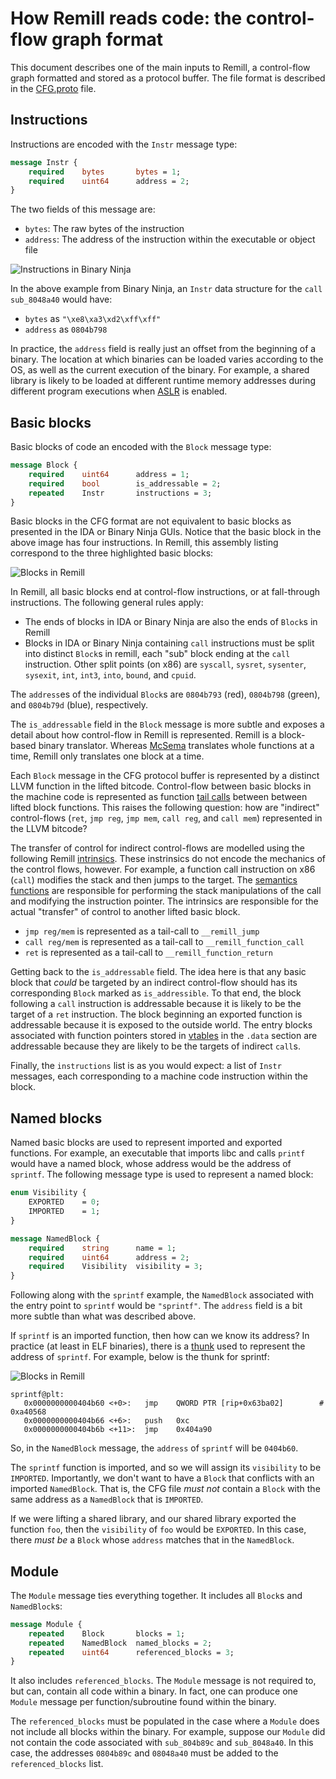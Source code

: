 # How Remill reads code: the control-flow graph format

This document describes one of the main inputs to Remill, a control-flow graph
formatted and stored as a protocol buffer. The file format is described in the
[CFG.proto](/remill/CFG/CFG.proto) file.

## Instructions

Instructions are encoded with the `Instr` message type:

```protobuf
message Instr {
    required    bytes       bytes = 1;
    required    uint64      address = 2;
}
```

The two fields of this message are:
 - `bytes`: The raw bytes of the instruction
 - `address`: The address of the instruction within the executable or object file

![Instructions in Binary Ninja](images/instruction_address_and_bytes.png)

In the above example from Binary Ninja, an `Instr` data structure for the `call sub_8048a40` would have:
 - `bytes` as `"\xe8\xa3\xd2\xff\xff"`
 - `address` as `0804b798`

In practice, the `address` field is really just an offset from the beginning of a binary. The location at which binaries can be loaded varies according to the OS, as well as the current execution of the binary. For example, a shared library is likely to be loaded at different runtime memory addresses during different program executions when [ASLR](https://en.wikipedia.org/wiki/Address_space_layout_randomization) is enabled.

## Basic blocks

Basic blocks of code an encoded with the `Block` message type:

```protobuf
message Block {
    required    uint64      address = 1;
    required    bool        is_addressable = 2;
    repeated    Instr       instructions = 3;
}
```

Basic blocks in the CFG format are not equivalent to basic blocks as presented in the IDA or Binary Ninja GUIs. Notice that the basic block in the above image has four instructions. In Remill, this assembly listing correspond to the three highlighted basic blocks:

![Blocks in Remill](images/basic_blocks.png)

In Remill, all basic blocks end at control-flow instructions, or at fall-through instructions. The following general rules apply:

 - The ends of blocks in IDA or Binary Ninja are also the ends of `Block`s in Remill
 - Blocks in IDA or Binary Ninja containing `call` instructions must be split into distinct `Block`s in remill, each "sub" block ending at the `call` instruction. Other split points (on x86) are `syscall`, `sysret`, `sysenter`, `sysexit`, `int`, `int3`, `into`, `bound`, and `cpuid`.

The `address`es of the individual `Block`s are  `0804b793` (red), `0804b798` (green), and `0804b79d` (blue), respectively.

The `is_addressable` field in the `Block` message is more subtle and exposes a detail about how control-flow in Remill is represented. Remill is a block-based binary translator. Whereas [McSema](https://github.com/trailofbits/mcsema) translates whole functions at a time, Remill only translates one block at a time.

Each `Block` message in the CFG protocol buffer is represented by a distinct LLVM function in the lifted bitcode. Control-flow between basic blocks in the machine code is represented as function [tail calls](https://en.wikipedia.org/wiki/Tail_call) between between lifted block functions. This raises the following question: how are "indirect" control-flows (`ret`, `jmp reg`, `jmp mem`, `call reg`, and `call mem`) represented in the LLVM bitcode?

The transfer of control for indirect control-flows are modelled using the following Remill [intrinsics](INTRINSICS.md). These instrinsics do not encode the mechanics of the control flows, however. For example, a function call instruction on x86 (`call`) modifies the stack and then jumps to the target. The [semantics functions](/remill/Arch/X86/Semantics/CALL_RET.cpp) are responsible for performing the stack manipulations of the call and modifying the instruction pointer. The intrinsics are responsible for the actual "transfer" of control to another lifted basic block.

 - `jmp reg/mem` is represented as a tail-call to `__remill_jump`
 - `call reg/mem` is represented as a tail-call to `__remill_function_call`
 - `ret` is represented as a tail-call to `__remill_function_return`

Getting back to the `is_addressable` field. The idea here is that any basic block that *could* be targeted by an indirect control-flow should has its corresponding `Block` marked as `is_addressible`. To that end, the block following a `call` instruction is addressable because it is likely to be the target of a `ret` instruction. The block beginning an exported function is addressable because it is exposed to the outside world. The entry blocks associated with function pointers stored in [vtables](https://en.wikipedia.org/wiki/Virtual_method_table) in the `.data` section are addressable because they are likely to be the targets of indirect `call`s.

Finally, the `instructions` list is as you would expect: a list of `Instr` messages, each corresponding to a machine code instruction within the block.

## Named blocks

Named basic blocks are used to represent imported and exported functions. For example, an executable that imports libc and calls `printf` would have a named block, whose address would be the address of `sprintf`. The following message type is used to represent a named block:

```protobuf
enum Visibility {
    EXPORTED    = 0;
    IMPORTED    = 1;
}

message NamedBlock {
    required    string      name = 1;
    required    uint64      address = 2;
    required    Visibility  visibility = 3;
}
```

Following along with the `sprintf` example, the `NamedBlock` associated with the entry point to `sprintf` would be `"sprintf"`. The `address` field is a bit more subtle than what was described above.

If `sprintf` is an imported function, then how can we know its address? In practice (at least in ELF binaries), there is a [thunk](https://en.wikipedia.org/wiki/Thunk) used to represent the address of `sprintf`. For example, below is the thunk for sprintf:

![Blocks in Remill](images/sprintf_thunk.png)

```assembly
sprintf@plt:
   0x0000000000404b60 <+0>:   jmp    QWORD PTR [rip+0x63ba02]        # 0xa40568
   0x0000000000404b66 <+6>:   push   0xc
   0x0000000000404b6b <+11>:  jmp    0x404a90
```

So, in the `NamedBlock` message, the `address` of `sprintf` will be `0404b60`.

The `sprintf` function is imported, and so we will assign its `visibility` to be `IMPORTED`. Importantly, we don't want to have a `Block` that conflicts with an imported `NamedBlock`. That is, the CFG file *must not* contain a `Block` with the same address as a `NamedBlock` that is `IMPORTED`.

If we were lifting a shared library, and our shared library exported the function `foo`, then the `visibility` of `foo` would be `EXPORTED`. In this case, there *must be* a `Block` whose `address` matches that in the `NamedBlock`.

## Module

The `Module` message ties everything together. It includes all `Block`s and `NamedBlock`s:

```protobuf
message Module {
    repeated    Block       blocks = 1;
    repeated    NamedBlock  named_blocks = 2;
    repeated    uint64      referenced_blocks = 3;
}
```

It also includes `referenced_blocks`. The `Module` message is not required to, but can, contain all code within a binary. In fact, one can produce one `Module` message per function/subroutine found within the binary.

The `referenced_blocks` must be populated in the case where a `Module` does not include all blocks within the binary. For example, suppose our `Module` did not contain the code associated with `sub_804b89c` and `sub_8048a40`. In this case, the addresses `0804b89c` and `08048a40` must be added to the `referenced_blocks` list.
